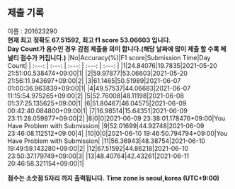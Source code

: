


  
## 제출 기록  
이름 : 201623290  
**현재 최고 정확도 67.51592, 최고 f1 score 53.06603 입니다.**  
**Day Count가 음수인 경우 감점 제출을 의미 합니다.(해당 날짜에 많이 제출 할 수록 페널티 점수가 커집니다.)**
|No|Accuracy(%)|F1 score|Submission Time|Day Count|
| :---: | :---: | :---: | :---: | :---: |
|1|24.84076|19.7835|2021-05-20 21:51:00.538474+09:00|1|
|2|59.97877|53.06603|2021-05-20 21:56:11.943697+09:00|2|
|3|61.1465|50.51989|2021-06-07 01:00:36.963839+09:00|1|
|4|49.57537|44.06683|2021-06-07 11:15:54.975265+09:00|2|
|5|52.76008|48.11198|2021-06-08 01:37:25.135625+09:00|1|
|6|51.80467|46.04575|2021-06-09 00:42:40.084800+09:00|1|
|7|16.98514|15.64351|2021-06-09 23:11:28.059877+09:00|2|
|8|0|0|2021-06-09 23:38:01.178476+09:00|You Have Problem with Submission|
|9|52.01699|44.92748|2021-06-09 23:46:08.112512+09:00|4|
|10|0|0|2021-06-10 19:46:50.794794+09:00|You Have Problem with Submission|
|11|56.36943|48.38754|2021-06-10 19:49:59.143280+09:00|2|
|12|67.51592|44.86218|2021-06-10 23:50:37.179749+09:00|3|
|13|48.40764|42.43261|2021-06-11 20:46:58.321154+09:00|1|


**점수는 소숫점 5자리 까지 출력됩니다.**
**Time zone is seoul,korea (UTC+9:00)**
